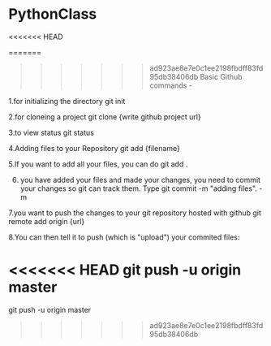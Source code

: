 # PythonClass
<<<<<<< HEAD

=======
>>>>>>> ad923ae8e7e0c1ee2198fbdff83fd95db38406db
Basic Github commands -

1.for initializing the directory
git init

2.for cloneing a project 
git clone {write github project url}

3.to view status
git status

4.Adding files to your Repository
git add {filename}

5.If you want to add all your files, you can do 
git add .

6. you have added your files and made your changes, you need to commit your changes so git can track them. Type 
git commit -m "adding files". -m

7.you want to push the changes to your git repository hosted with github
git remote add origin {url}

8.You can then tell it to push (which is "upload") your commited files:

<<<<<<< HEAD
git push -u origin master
=======
git push -u origin master
>>>>>>> ad923ae8e7e0c1ee2198fbdff83fd95db38406db
